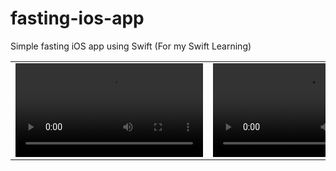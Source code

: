 # fasting-ios-app
Simple fasting iOS app using Swift (For my Swift Learning)


||||
|:-:|:-:|:-:|
|![Video 1](https://user-images.githubusercontent.com/68702083/230347377-466c6fbc-4f02-4da4-bfd5-e90c9180d271.mp4)|![Video 1](https://user-images.githubusercontent.com/68702083/230344500-df4b7a09-b853-45ff-9ecb-ff838c15c165.mp4)|![Image](https://user-images.githubusercontent.com/68702083/230344507-9149ff51-be6d-40b3-9299-4b496cee423d.png)|




